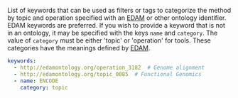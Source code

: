 List of keywords that can be used as filters or tags to categorize the method by topic and operation specified with an 
[EDAM](http://bioportal.bioontology.org/ontologies/EDAM?p=classes)  or other ontology identifier.
EDAM keywords are preferred. If you wish to provide a keyword that is not in an ontology, it may be 
specified with the keys `name` and `category`. The value of `category` must be either 'topic' or 
'operation' for tools. These categories have the meanings defined by [EDAM](http://edamontology.org/page).

~~~yaml
keywords:
  - http://edamontology.org/operation_3182  # Genome alignment
  - http://edamontology.org/topic_0085  # Functional Genomics
  - name: ENCODE
    category: topic
~~~

